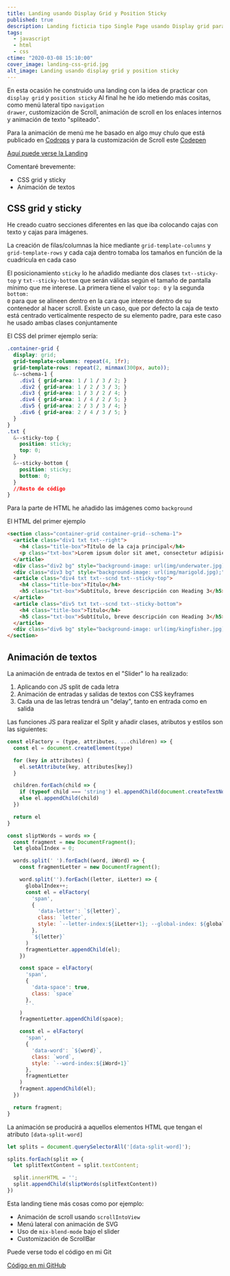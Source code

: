 ```yaml
---
title: Landing usando Display Grid y Position Sticky
published: true
description: Landing ficticia tipo Single Page usando Display grid para contenedores y posicionamiento Sticky
tags:
  - javascript
  - html
  - css
ctime: "2020-03-08 15:10:00"
cover_image: landing-css-grid.jpg
alt_image: Landing usando display grid y position sticky
---
```


En esta ocasión he construido una landing con la idea de practicar con <code>display grid</code> y <code>position sticky</code> Al final he he ido metiendo más cositas, como menú lateral tipo <code>navigation drawer</code>, customización de Scroll, animación de scroll en los enlaces internos y animación de texto "spliteado".

Para la animación de menú me he basado en algo muy chulo que está publicado en <a href="https://tympanus.net/codrops/2017/10/17/dynamic-shape-overlays-with-svg/" target="_blank">Codrops</a> y para la customización de Scroll este <a href="https://codepen.io/ram1286/pen/REyxrM" target="_blank">Codepen</a>

<a href="http://ivanalbizu.eu/experimentos/grid-landing/">Aquí puede verse la Landing</a>

Comentaré brevemente:

<ul class="list-bullets">
  <li>CSS grid y sticky</li>
  <li>Animación de textos</li>
</ul>

## CSS grid y sticky

He creado cuatro secciones diferentes en las que iba colocando cajas con texto y cajas para imágenes.

La creación de filas/columnas la hice mediante <code>grid-template-columns</code> y <code>grid-template-rows</code> y cada caja dentro tomaba los tamaños en función de la cuadrícula en cada caso

El posicionamiento <code>sticky</code> lo he añadido mediante dos clases <code>txt--sticky-top</code> y <code>txt--sticky-bottom</code> que serán válidas según el tamaño de pantalla mínimo que me interese. La primera tiene el valor <code>top: 0</code> y la segunda <code>bottom: 0</code> para que se alineen dentro en la cara que interese dentro de su contenedor al hacer scroll. Existe un caso, que por defecto la caja de texto está centrado verticalmente respecto de su elemento padre, para este caso he usado ambas clases conjuntamente

El CSS del primer ejemplo sería:

```css
.container-grid {
  display: grid;
  grid-template-columns: repeat(4, 1fr);
  grid-template-rows: repeat(2, minmax(300px, auto));
  &--schema-1 {
    .div1 { grid-area: 1 / 1 / 3 / 2; }
    .div2 { grid-area: 1 / 2 / 3 / 3; }
    .div3 { grid-area: 1 / 3 / 2 / 4; }
    .div4 { grid-area: 1 / 4 / 2 / 5; }
    .div5 { grid-area: 2 / 3 / 3 / 4; }
    .div6 { grid-area: 2 / 4 / 3 / 5; }
  }
}
.txt {
  &--sticky-top {
    position: sticky;
    top: 0;
  }
  &--sticky-bottom {
    position: sticky;
    bottom: 0;
  }
  //Resto de código
}
```

Para la parte de HTML he añadido las imágenes como <code>background</code>

El HTML del primer ejemplo

```html
<section class="container-grid container-grid--schema-1">
  <article class="div1 txt txt--right">
    <h4 class="title-box">Título de la caja principal</h4>
    <p class="txt-box">Lorem ipsum dolor sit amet, consectetur adipisicing elit. Ea explicabo laboriosam nulla inventore quasi accusamus, obcaecati impedit natus nisi est, voluptatibus aliquid porro exercitationem maxime modi, sequi distinctio at? Totam!</p>
  </article>
  <div class="div2 bg" style="background-image: url(img/underwater.jpg);"></div>
  <div class="div3 bg" style="background-image: url(img/marigold.jpg);"></div>
  <article class="div4 txt txt--scnd txt--sticky-top">
    <h4 class="title-box">Título</h4>
    <h5 class="txt-box">Subtítulo, breve descripción con Heading 3</h5>
  </article>
  <article class="div5 txt txt--scnd txt--sticky-bottom">
    <h4 class="title-box">Titulo</h4>
    <h5 class="txt-box">Subtítulo, breve descripción con Heading 3</h5>
  </article>
  <div class="div6 bg" style="background-image: url(img/kingfisher.jpg);"></div>
</section>
```

## Animación de textos

La animación de entrada de textos en el "Slider" lo ha realizado:

<ol class="list-bullets">
  <li>Aplicando con JS split de cada letra</li>
  <li>Animación de entradas y salidas de textos con CSS keyframes</li>
  <li>Cada una de las letras tendrá un "delay", tanto en entrada como en salida</li>
</ol>

Las funciones JS para realizar el Split y añadir clases, atributos y estilos son las siguientes:

```javascript
const elFactory = (type, attributes, ...children) => {
  const el = document.createElement(type)

  for (key in attributes) {
    el.setAttribute(key, attributes[key])
  }

  children.forEach(child => {
    if (typeof child === 'string') el.appendChild(document.createTextNode(child))
    else el.appendChild(child)
  })

  return el
}

const sliptWords = words => {
  const fragment = new DocumentFragment();
  let globalIndex = 0;

  words.split(' ').forEach((word, iWord) => {
    const fragmentLetter = new DocumentFragment();

    word.split('').forEach((letter, iLetter) => {
      globalIndex++;
      const el = elFactory(
        'span',
        {
          'data-letter': `${letter}`,
          class: `letter`,
          style: `--letter-index:${iLetter+1}; --global-index: ${globalIndex};`
        },
        `${letter}`
      )
      fragmentLetter.appendChild(el);
    })

    const space = elFactory(
      'span',
      {
        'data-space': true,
        class: `space`
      },
      ` `
    )
    fragmentLetter.appendChild(space);

    const el = elFactory(
      'span',
      {
        'data-word': `${word}`,
        class: `word`,
        style: `--word-index:${iWord+1}`
      },
      fragmentLetter
    )
    fragment.appendChild(el);
  })

  return fragment;
}
```

La animación se producirá a aquellos elementos HTML que tengan el atributo <code>[data-split-word]</code>

```javascript
let splits = document.querySelectorAll('[data-split-word]');

splits.forEach(split => {
  let splitTextContent = split.textContent;

  split.innerHTML = '';
  split.appendChild(sliptWords(splitTextContent))
})
```

Esta landing tiene más cosas como por ejemplo:

<ul class="list-bullets">
  <li>Animación de scroll usando <code>scrollIntoView</code></li>
  <li>Menú lateral con animación de SVG</li>
  <li>Uso de <code>mix-blend-mode</code> bajo el slider</li>
  <li>Customización de ScrollBar</li>
</ul>

Puede verse todo el código en mi Git

<a href="https://github.com/ivanalbizu/landing-grid" target="_blank" rel="noopener">Código en mi GitHub</a>